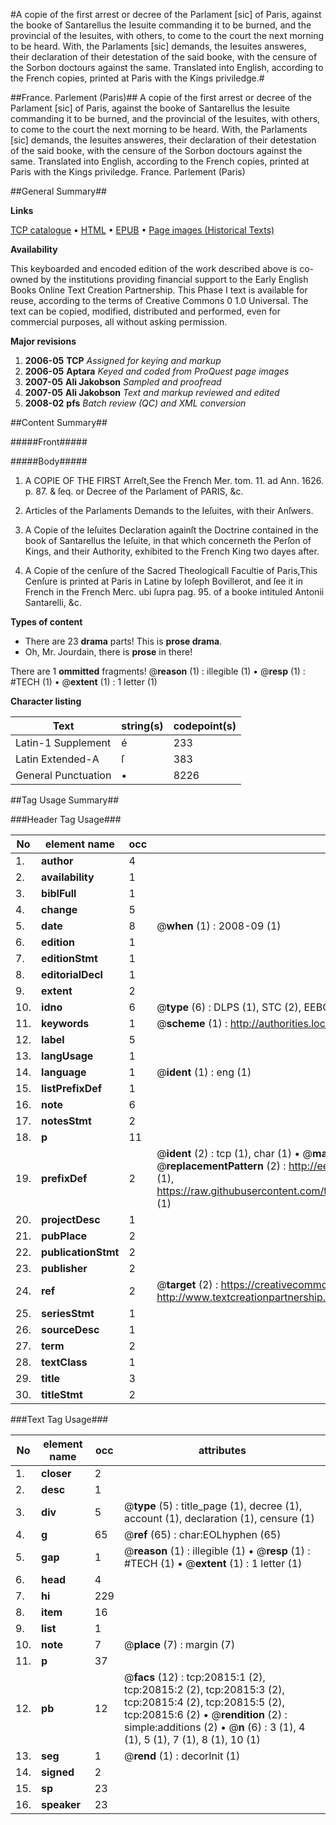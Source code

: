 #A copie of the first arrest or decree of the Parlament [sic] of Paris, against the booke of Santarellus the Iesuite commanding it to be burned, and the provincial of the Iesuites, with others, to come to the court the next morning to be heard. With, the Parlaments [sic] demands, the Iesuites answeres, their declaration of their detestation of the said booke, with the censure of the Sorbon doctours against the same. Translated into English, according to the French copies, printed at Paris with the Kings priviledge.#

##France. Parlement (Paris)##
A copie of the first arrest or decree of the Parlament [sic] of Paris, against the booke of Santarellus the Iesuite commanding it to be burned, and the provincial of the Iesuites, with others, to come to the court the next morning to be heard. With, the Parlaments [sic] demands, the Iesuites answeres, their declaration of their detestation of the said booke, with the censure of the Sorbon doctours against the same. Translated into English, according to the French copies, printed at Paris with the Kings priviledge.
France. Parlement (Paris)

##General Summary##

**Links**

[TCP catalogue](http://www.ota.ox.ac.uk/tcp/)  • 
[HTML](http://tei.it.ox.ac.uk/tcp/Texts-HTML/free/A08/A08925.html)  • 
[EPUB](http://tei.it.ox.ac.uk/tcp/Texts-EPUB/free/A08/A08925.epub) • 
[Page images (Historical Texts)](https://data.historicaltexts.jisc.ac.uk/view?pubId=eebo-99855328e&pageId=eebo-99855328e-20815-1)

**Availability**

This keyboarded and encoded edition of the
	       work described above is co-owned by the institutions
	       providing financial support to the Early English Books
	       Online Text Creation Partnership. This Phase I text is
	       available for reuse, according to the terms of Creative
	       Commons 0 1.0 Universal. The text can be copied,
	       modified, distributed and performed, even for
	       commercial purposes, all without asking permission.

**Major revisions**

1. __2006-05__ __TCP__ *Assigned for keying and markup*
1. __2006-05__ __Aptara__ *Keyed and coded from ProQuest page images*
1. __2007-05__ __Ali Jakobson__ *Sampled and proofread*
1. __2007-05__ __Ali Jakobson__ *Text and markup reviewed and edited*
1. __2008-02__ __pfs__ *Batch review (QC) and XML conversion*

##Content Summary##

#####Front#####

#####Body#####

1. A
COPIE OF THE FIRST
Arreſt,See the French Mer. tom. 11. ad Ann. 1626. p. 87. & ſeq. or Decree of the Parlament
of PARIS, &c.

1. Articles of the Parlaments Demands
to the Ieſuites, with their Anſwers.

1. A Copie of the Ieſuites Declaration againſt
the Doctrine contained in the book of Santarellus
the Ieſuite, in that which concerneth the
Perſon of Kings, and their Authority, exhibited to the
French King two dayes after.

1. A Copie of the cenſure of the Sacred Theologicall
Facultie of Paris,This Cenſure is printed at Paris in Latine by Ioſeph Bovillerot, and ſee it in French in the French Merc. ubi ſupra pag. 95. of a booke intituled
Antonii Santarelli, &c.

**Types of content**

  * There are 23 **drama** parts! This is **prose drama**.
  * Oh, Mr. Jourdain, there is **prose** in there!

There are 1 **ommitted** fragments! 
 @__reason__ (1) : illegible (1)  •  @__resp__ (1) : #TECH (1)  •  @__extent__ (1) : 1 letter (1)

**Character listing**


|Text|string(s)|codepoint(s)|
|---|---|---|
|Latin-1 Supplement|é|233|
|Latin Extended-A|ſ|383|
|General Punctuation|•|8226|

##Tag Usage Summary##

###Header Tag Usage###

|No|element name|occ|attributes|
|---|---|---|---|
|1.|__author__|4||
|2.|__availability__|1||
|3.|__biblFull__|1||
|4.|__change__|5||
|5.|__date__|8| @__when__ (1) : 2008-09 (1)|
|6.|__edition__|1||
|7.|__editionStmt__|1||
|8.|__editorialDecl__|1||
|9.|__extent__|2||
|10.|__idno__|6| @__type__ (6) : DLPS (1), STC (2), EEBO-CITATION (1), PROQUEST (1), VID (1)|
|11.|__keywords__|1| @__scheme__ (1) : http://authorities.loc.gov/ (1)|
|12.|__label__|5||
|13.|__langUsage__|1||
|14.|__language__|1| @__ident__ (1) : eng (1)|
|15.|__listPrefixDef__|1||
|16.|__note__|6||
|17.|__notesStmt__|2||
|18.|__p__|11||
|19.|__prefixDef__|2| @__ident__ (2) : tcp (1), char (1)  •  @__matchPattern__ (2) : ([0-9\-]+):([0-9IVX]+) (1), (.+) (1)  •  @__replacementPattern__ (2) : http://eebo.chadwyck.com/downloadtiff?vid=$1&page=$2 (1), https://raw.githubusercontent.com/textcreationpartnership/Texts/master/tcpchars.xml#$1 (1)|
|20.|__projectDesc__|1||
|21.|__pubPlace__|2||
|22.|__publicationStmt__|2||
|23.|__publisher__|2||
|24.|__ref__|2| @__target__ (2) : https://creativecommons.org/publicdomain/zero/1.0/ (1), http://www.textcreationpartnership.org/docs/. (1)|
|25.|__seriesStmt__|1||
|26.|__sourceDesc__|1||
|27.|__term__|2||
|28.|__textClass__|1||
|29.|__title__|3||
|30.|__titleStmt__|2||


###Text Tag Usage###

|No|element name|occ|attributes|
|---|---|---|---|
|1.|__closer__|2||
|2.|__desc__|1||
|3.|__div__|5| @__type__ (5) : title_page (1), decree (1), account (1), declaration (1), censure (1)|
|4.|__g__|65| @__ref__ (65) : char:EOLhyphen (65)|
|5.|__gap__|1| @__reason__ (1) : illegible (1)  •  @__resp__ (1) : #TECH (1)  •  @__extent__ (1) : 1 letter (1)|
|6.|__head__|4||
|7.|__hi__|229||
|8.|__item__|16||
|9.|__list__|1||
|10.|__note__|7| @__place__ (7) : margin (7)|
|11.|__p__|37||
|12.|__pb__|12| @__facs__ (12) : tcp:20815:1 (2), tcp:20815:2 (2), tcp:20815:3 (2), tcp:20815:4 (2), tcp:20815:5 (2), tcp:20815:6 (2)  •  @__rendition__ (2) : simple:additions (2)  •  @__n__ (6) : 3 (1), 4 (1), 5 (1), 7 (1), 8 (1), 10 (1)|
|13.|__seg__|1| @__rend__ (1) : decorInit (1)|
|14.|__signed__|2||
|15.|__sp__|23||
|16.|__speaker__|23||
